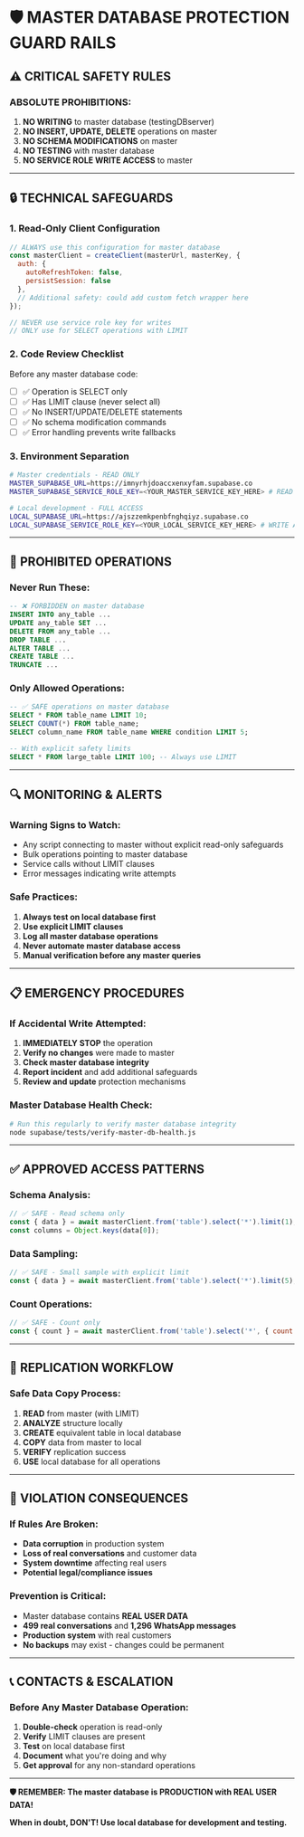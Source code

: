 # 🛡️ MASTER DATABASE PROTECTION GUARD RAILS

## ⚠️ **CRITICAL SAFETY RULES**

### **ABSOLUTE PROHIBITIONS:**
1. **NO WRITING** to master database (testingDBserver)
2. **NO INSERT, UPDATE, DELETE** operations on master
3. **NO SCHEMA MODIFICATIONS** on master
4. **NO TESTING** with master database
5. **NO SERVICE ROLE WRITE ACCESS** to master

---

## 🔒 **TECHNICAL SAFEGUARDS**

### **1. Read-Only Client Configuration**
```javascript
// ALWAYS use this configuration for master database
const masterClient = createClient(masterUrl, masterKey, {
  auth: {
    autoRefreshToken: false,
    persistSession: false
  },
  // Additional safety: could add custom fetch wrapper here
});

// NEVER use service role key for writes
// ONLY use for SELECT operations with LIMIT
```

### **2. Code Review Checklist**
Before any master database code:
- [ ] ✅ Operation is SELECT only
- [ ] ✅ Has LIMIT clause (never select all)
- [ ] ✅ No INSERT/UPDATE/DELETE statements
- [ ] ✅ No schema modification commands
- [ ] ✅ Error handling prevents write fallbacks

### **3. Environment Separation**
```bash
# Master credentials - READ ONLY
MASTER_SUPABASE_URL=https://imnyrhjdoaccxenxyfam.supabase.co
MASTER_SUPABASE_SERVICE_ROLE_KEY=<YOUR_MASTER_SERVICE_KEY_HERE> # READ ONLY!

# Local development - FULL ACCESS
LOCAL_SUPABASE_URL=https://ajszzemkpenbfnghqiyz.supabase.co
LOCAL_SUPABASE_SERVICE_ROLE_KEY=<YOUR_LOCAL_SERVICE_KEY_HERE> # WRITE ALLOWED
```

---

## 🚫 **PROHIBITED OPERATIONS**

### **Never Run These:**
```sql
-- ❌ FORBIDDEN on master database
INSERT INTO any_table ...
UPDATE any_table SET ...
DELETE FROM any_table ...
DROP TABLE ...
ALTER TABLE ...
CREATE TABLE ...
TRUNCATE ...
```

### **Only Allowed Operations:**
```sql
-- ✅ SAFE operations on master database
SELECT * FROM table_name LIMIT 10;
SELECT COUNT(*) FROM table_name;
SELECT column_name FROM table_name WHERE condition LIMIT 5;

-- With explicit safety limits
SELECT * FROM large_table LIMIT 100; -- Always use LIMIT
```

---

## 🔍 **MONITORING & ALERTS**

### **Warning Signs to Watch:**
- Any script connecting to master without explicit read-only safeguards
- Bulk operations pointing to master database
- Service calls without LIMIT clauses
- Error messages indicating write attempts

### **Safe Practices:**
1. **Always test on local database first**
2. **Use explicit LIMIT clauses** 
3. **Log all master database operations**
4. **Never automate master database access**
5. **Manual verification before any master queries**

---

## 📋 **EMERGENCY PROCEDURES**

### **If Accidental Write Attempted:**
1. **IMMEDIATELY STOP** the operation
2. **Verify no changes** were made to master
3. **Check master database integrity**
4. **Report incident** and add additional safeguards
5. **Review and update** protection mechanisms

### **Master Database Health Check:**
```bash
# Run this regularly to verify master database integrity
node supabase/tests/verify-master-db-health.js
```

---

## ✅ **APPROVED ACCESS PATTERNS**

### **Schema Analysis:**
```javascript
// ✅ SAFE - Read schema only
const { data } = await masterClient.from('table').select('*').limit(1);
const columns = Object.keys(data[0]);
```

### **Data Sampling:**
```javascript
// ✅ SAFE - Small sample with explicit limit
const { data } = await masterClient.from('table').select('*').limit(5);
```

### **Count Operations:**
```javascript
// ✅ SAFE - Count only
const { count } = await masterClient.from('table').select('*', { count: 'exact' }).limit(0);
```

---

## 🎯 **REPLICATION WORKFLOW**

### **Safe Data Copy Process:**
1. **READ** from master (with LIMIT)
2. **ANALYZE** structure locally
3. **CREATE** equivalent table in local database
4. **COPY** data from master to local
5. **VERIFY** replication success
6. **USE** local database for all operations

---

## 🚨 **VIOLATION CONSEQUENCES**

### **If Rules Are Broken:**
- **Data corruption** in production system
- **Loss of real conversations** and customer data  
- **System downtime** affecting real users
- **Potential legal/compliance issues**

### **Prevention is Critical:**
- Master database contains **REAL USER DATA**
- **499 real conversations** and **1,296 WhatsApp messages**
- **Production system** with real customers
- **No backups** may exist - changes could be permanent

---

## 📞 **CONTACTS & ESCALATION**

### **Before Any Master Database Operation:**
1. **Double-check** operation is read-only
2. **Verify** LIMIT clauses are present
3. **Test** on local database first
4. **Document** what you're doing and why
5. **Get approval** for any non-standard operations

---

**🛡️ REMEMBER: The master database is PRODUCTION with REAL USER DATA!**

**When in doubt, DON'T! Use local database for development and testing.** 